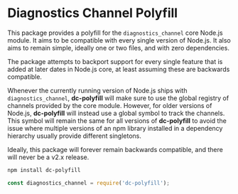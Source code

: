 # Diagnostics Channel Polyfill

This package provides a polyfill for the `diagnostics_channel` core Node.js module. It aims to be compatible with every single version of Node.js. It also aims to remain simple, ideally one or two files, and with zero dependencies.

The package attempts to backport support for every single feature that is added at later dates in Node.js core, at least assuming these are backwards compatible.

Whenever the currently running version of Node.js ships with `diagnostics_channel`, **dc-polyfill** will make sure to use the global registry of channels provided by the core module. However, for older versions of Node.js, **dc-polyfill** will instead use a global symbol to track the channels. This symbol will remain the same for all versions of **dc-polyfill** to avoid the issue where multiple versions of an npm library installed in a dependency hierarchy usually provide different singletons.

Ideally, this package will forever remain backwards compatible, and there will never be a v2.x release.

```sh
npm install dc-polyfill
```

```javascript
const diagnostics_channel = require('dc-polyfill');
